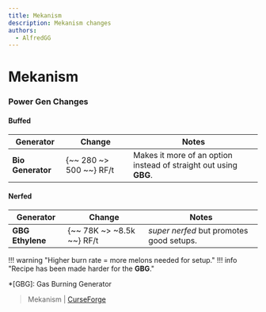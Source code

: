 ```yaml
---
title: Mekanism
description: Mekanism changes
authors:
  - AlfredGG
---  
```


# Mekanism


### Power Gen Changes

#### Buffed

 | Generator | Change | Notes |
 | --------- | ------ | ----- |
 | **Bio Generator** | {~~ 280 ~> 500 ~~} RF/t | Makes it more of an option instead of straight out using **GBG**.

#### Nerfed

 | Generator | Change | Notes |
 | --------- | ------ | ----- |
 | **GBG Ethylene** | {~~ 78K ~> ~8.5k ~~} RF/t | *super nerfed* but promotes good setups.

!!! warning "Higher burn rate = more melons needed for setup."
!!! info "Recipe has been made harder for the **GBG**."

*[GBG]: Gas Burning Generator

> Mekanism | [CurseForge](https://legacy.curseforge.com/minecraft/mc-mods/mekanism)
